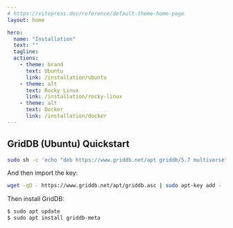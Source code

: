 ```yaml
---
# https://vitepress.dev/reference/default-theme-home-page
layout: home

hero:
  name: "Installation"
  text: ""
  tagline: 
  actions:
    - theme: brand
      text: Ubuntu
      link: /installation/ubuntu
    - theme: alt
      text: Rocky Linux
      link: /installation/rocky-linux
    - theme: alt
      text: Docker
      link: /installation/docker
---
```



## GridDB (Ubuntu) Quickstart

```bash
sudo sh -c 'echo "deb https://www.griddb.net/apt griddb/5.7 multiverse" >  /etc/apt/sources.list.d/griddb.list'
```

And then import the key: 

```bash
wget -qO - https://www.griddb.net/apt/griddb.asc | sudo apt-key add -
```

Then install GridDB:
    
```bash
$ sudo apt update
$ sudo apt install griddb-meta
```